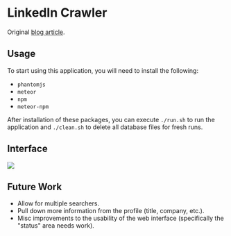 LinkedIn Crawler
===

Original [blog article](http://jb.demonte.fr/blog/my-first-meteor-js-application-a-linkedin-crawler).

Usage
---

To start using this application, you will need to install the following:

* `phantomjs`
* `meteor`
* `npm`
* `meteor-npm`

After installation of these packages, you can execute `./run.sh` to run the application and `./clean.sh` to delete all database files for fresh runs.

Interface
---

<img align="center" src="https://raw.githubusercontent.com/mpillar/linkedin-crawler/master/img/example.png"/>

Future Work
---

* Allow for multiple searchers.
* Pull down more information from the profile (title, company, etc.).
* Misc improvements to the usability of the web interface (specifically the "status" area needs work).
